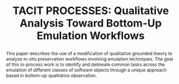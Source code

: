 ---
abstract: This paper describes the use of a modification of qualitative grounded theory
  to analyze in-situ preservation workflows involving emulation techniques. The goal
  of this in-process work is to identify and delineate common tasks across the emulation
  of different classes of software objects through a unique approach based in bottom-up
  qualitative observation.
creators:
- Kaltman, Eric
- Larson, Adam
date: null
document_url: https://www.ideals.illinois.edu/items/128333/bitstreams/429031/data.pdf
grand_parent: iPRES
institutions: []
keywords:
- emulation
- digital preservation
- qualitative analysis
- grounded theory
landing_page_url: https://hdl.handle.net/2142/121130
language: eng
layout: publication
license: CC-BY 4.0 International
notes_url: null
parent: iPRES 2023
publication_type: paper
size: null
slides_url: https://hdl.handle.net/2142/121659
source_name: iPRES
title: 'TACIT PROCESSES: Qualitative Analysis Toward Bottom-Up Emulation Workflows'
year: 2023
---